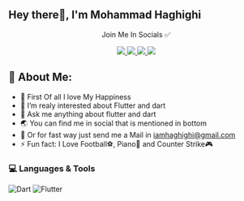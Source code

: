 ## Hey there👋, I'm Mohammad Haghighi

<div align="center">
<p align="center">Join Me In Socials ✅</p>

<a href="https://www.linkedin.com/in/itsmhmd/">
    <img src="https://img.shields.io/badge/LinkedIn-%230077B5.svg?&style=for-the-badge&logo=linkedin&logoColor=white" />
</a>

<a href="https://www.twitter.com/it3mhmd/">
    <img src="https://img.shields.io/badge/Twitter-%231DA1F2.svg?&style=for-the-badge&logo=Twitter&logoColor=white" />
</a>

<a href="https://t.me/itsmhmd/">
    <img src="https://img.shields.io/badge/Telegram-0088cc?&style=for-the-badge&logo=Telegram&logoColor=white" />
</a>

<a href="https://instagram.com/mhmd.haghighi">
    <img src="https://img.shields.io/badge/Instagram-%23E4405F.svg?&style=for-the-badge&logo=Instagram&logoColor=white" />
</a>

</div>

## 🌴 About Me:
- 💖 First Of all I love My Happiness
- 🔭 I’m realy interested about Flutter and dart
- 💬 Ask me anything about flutter and dart
- 🌏 You can find me in social that is mentioned in bottom
- 📨 Or for fast way just send me a Mail in iamhaghighi@gmail.com
- ⚡ Fun fact: I Love Football⚽, Piano🎹 and Counter Strike🎮

<!-- ### 🌐 Socials:
[![LinkedIn](https://img.shields.io/badge/LinkedIn-%230077B5.svg?logo=linkedin&logoColor=white)](https://linkedin.com/in/itsmhmd) [![Instagram](https://img.shields.io/badge/Instagram-%23E4405F.svg?logo=Instagram&logoColor=white)](https://instagram.com/mhmd.haghighi)  [![Telegram](https://img.shields.io/badge/Telegram-0088cc?logo=Telegram&logoColor=white)](https://t.me/itsmhmd) [![Twitter](https://img.shields.io/badge/Twitter-%231DA1F2.svg?logo=Twitter&logoColor=white)](https://twitter.com/it3mhmd) -->

### 💻 Languages & Tools
![Dart](https://img.shields.io/badge/dart-%230175C2.svg?style=for-the-badge&logo=dart&logoColor=white) ![Flutter](https://img.shields.io/badge/Flutter-%2302569B.svg?style=for-the-badge&logo=Flutter&logoColor=white)
